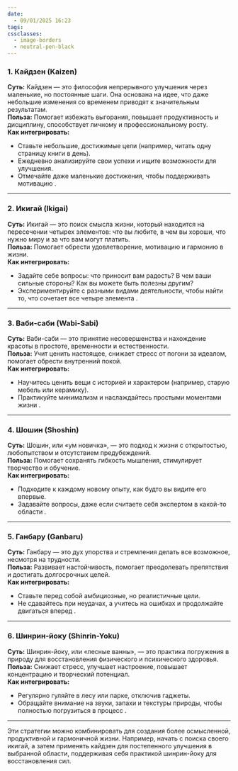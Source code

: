 ```yaml
---
date:
  - 09/01/2025 16:23
tags: 
cssclasses:
  - image-borders
  - neutral-pen-black
---
```

### 1. **Кайдзен (Kaizen)**  
**Суть:** Кайдзен — это философия непрерывного улучшения через маленькие, но постоянные шаги. Она основана на идее, что даже небольшие изменения со временем приводят к значительным результатам.  
**Польза:** Помогает избежать выгорания, повышает продуктивность и дисциплину, способствует личному и профессиональному росту.  
**Как интегрировать:**  
- Ставьте небольшие, достижимые цели (например, читать одну страницу книги в день).  
- Ежедневно анализируйте свои успехи и ищите возможности для улучшения.  
- Отмечайте даже маленькие достижения, чтобы поддерживать мотивацию .

---

### 2. **Икигай (Ikigai)**  
**Суть:** Икигай — это поиск смысла жизни, который находится на пересечении четырех элементов: что вы любите, в чем вы хороши, что нужно миру и за что вам могут платить.  
**Польза:** Помогает обрести удовлетворение, мотивацию и гармонию в жизни.  
**Как интегрировать:**  
- Задайте себе вопросы: что приносит вам радость? В чем ваши сильные стороны? Как вы можете быть полезны другим?  
- Экспериментируйте с разными видами деятельности, чтобы найти то, что сочетает все четыре элемента .

---

### 3. **Ваби-саби (Wabi-Sabi)**  
**Суть:** Ваби-саби — это принятие несовершенства и нахождение красоты в простоте, временности и естественности.  
**Польза:** Учит ценить настоящее, снижает стресс от погони за идеалом, помогает обрести внутренний покой.  
**Как интегрировать:**  
- Научитесь ценить вещи с историей и характером (например, старую мебель или керамику).  
- Практикуйте минимализм и наслаждайтесь простыми моментами жизни .

---

### 4. **Шошин (Shoshin)**  
**Суть:** Шошин, или «ум новичка», — это подход к жизни с открытостью, любопытством и отсутствием предубеждений.  
**Польза:** Помогает сохранять гибкость мышления, стимулирует творчество и обучение.  
**Как интегрировать:**  
- Подходите к каждому новому опыту, как будто вы видите его впервые.  
- Задавайте вопросы, даже если считаете себя экспертом в какой-то области .

---

### 5. **Ганбару (Ganbaru)**  
**Суть:** Ганбару — это дух упорства и стремления делать все возможное, несмотря на трудности.  
**Польза:** Развивает настойчивость, помогает преодолевать препятствия и достигать долгосрочных целей.  
**Как интегрировать:**  
- Ставьте перед собой амбициозные, но реалистичные цели.  
- Не сдавайтесь при неудачах, а учитесь на ошибках и продолжайте двигаться вперед .

---

### 6. **Шинрин-йоку (Shinrin-Yoku)**  
**Суть:** Шинрин-йоку, или «лесные ванны», — это практика погружения в природу для восстановления физического и психического здоровья.  
**Польза:** Снижает стресс, улучшает настроение, повышает концентрацию и творческий потенциал.  
**Как интегрировать:**  
- Регулярно гуляйте в лесу или парке, отключив гаджеты.  
- Обращайте внимание на звуки, запахи и текстуры природы, чтобы полностью погрузиться в процесс .

---

Эти стратегии можно комбинировать для создания более осмысленной, продуктивной и гармоничной жизни. Например, начать с поиска своего икигай, а затем применять кайдзен для постепенного улучшения в выбранной области, поддерживая себя практикой шинрин-йоку для восстановления сил.
